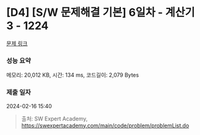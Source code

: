 # [D4] [S/W 문제해결 기본] 6일차 - 계산기3 - 1224 

[문제 링크](https://swexpertacademy.com/main/code/problem/problemDetail.do?contestProbId=AV14tDX6AFgCFAYD) 

### 성능 요약

메모리: 20,012 KB, 시간: 134 ms, 코드길이: 2,079 Bytes

### 제출 일자

2024-02-16 15:40



> 출처: SW Expert Academy, https://swexpertacademy.com/main/code/problem/problemList.do